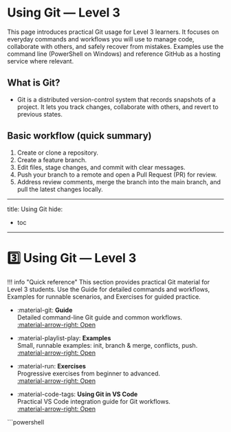 # Using Git — Level 3

This page introduces practical Git usage for Level 3 learners. It focuses on everyday commands and workflows you will use to manage code, collaborate with others, and safely recover from mistakes. Examples use the command line (PowerShell on Windows) and reference GitHub as a hosting service where relevant.

## What is Git?

- Git is a distributed version-control system that records snapshots of a project. It lets you track changes, collaborate with others, and revert to previous states.

## Basic workflow (quick summary)

1. Create or clone a repository.
2. Create a feature branch.
3. Edit files, stage changes, and commit with clear messages.
4. Push your branch to a remote and open a Pull Request (PR) for review.
5. Address review comments, merge the branch into the main branch, and pull the latest changes locally.
---
title: Using Git
hide:
  - toc
---

# 3️⃣ Using Git — Level 3

!!! info "Quick reference"
	This section provides practical Git material for Level 3 students. Use the Guide for detailed commands and workflows, Examples for runnable scenarios, and Exercises for guided practice.

<div class="grid cards" markdown>

-   :material-git: **Guide**  
	Detailed command-line Git guide and common workflows.  
	[:material-arrow-right: Open](level-3/using-git/guide.md)

-   :material-playlist-play: **Examples**  
	Small, runnable examples: init, branch & merge, conflicts, push.  
	[:material-arrow-right: Open](level-3/using-git/examples.md)

-   :material-run: **Exercises**  
	Progressive exercises from beginner to advanced.  
	[:material-arrow-right: Open](level-3/using-git/exercises.md)

-   :material-code-tags: **Using Git in VS Code**  
	Practical VS Code integration guide for Git workflows.  
	[:material-arrow-right: Open](level-3/using-git/using-vs-code.md)

</div>
```powershell

